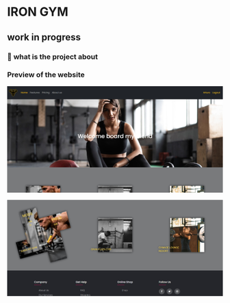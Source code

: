 <!-- IRON GYM -->

# IRON GYM

## work in progress

### 📜 **what is the project about**



### Preview of the website

<a href="" align="center"><img src="./public/img/READMEPIC1.jpg" alt="" width="1080"></a>

<a href="" align="center"><img src="./public/img/READMEPIC2.jpg" alt="" width="1080"></a>
